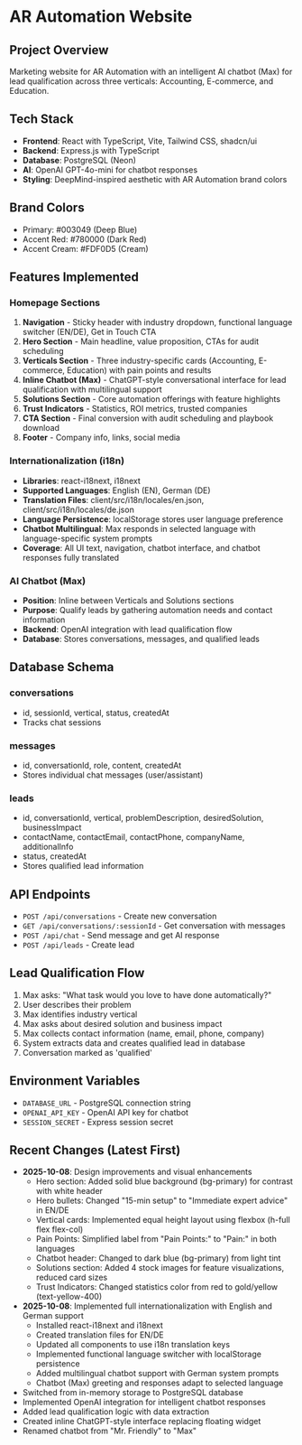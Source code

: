 # AR Automation Website

## Project Overview
Marketing website for AR Automation with an intelligent AI chatbot (Max) for lead qualification across three verticals: Accounting, E-commerce, and Education.

## Tech Stack
- **Frontend**: React with TypeScript, Vite, Tailwind CSS, shadcn/ui
- **Backend**: Express.js with TypeScript
- **Database**: PostgreSQL (Neon)
- **AI**: OpenAI GPT-4o-mini for chatbot responses
- **Styling**: DeepMind-inspired aesthetic with AR Automation brand colors

## Brand Colors
- Primary: #003049 (Deep Blue)
- Accent Red: #780000 (Dark Red)
- Accent Cream: #FDF0D5 (Cream)

## Features Implemented

### Homepage Sections
1. **Navigation** - Sticky header with industry dropdown, functional language switcher (EN/DE), Get in Touch CTA
2. **Hero Section** - Main headline, value proposition, CTAs for audit scheduling
3. **Verticals Section** - Three industry-specific cards (Accounting, E-commerce, Education) with pain points and results
4. **Inline Chatbot (Max)** - ChatGPT-style conversational interface for lead qualification with multilingual support
5. **Solutions Section** - Core automation offerings with feature highlights
6. **Trust Indicators** - Statistics, ROI metrics, trusted companies
7. **CTA Section** - Final conversion with audit scheduling and playbook download
8. **Footer** - Company info, links, social media

### Internationalization (i18n)
- **Libraries**: react-i18next, i18next
- **Supported Languages**: English (EN), German (DE)
- **Translation Files**: client/src/i18n/locales/en.json, client/src/i18n/locales/de.json
- **Language Persistence**: localStorage stores user language preference
- **Chatbot Multilingual**: Max responds in selected language with language-specific system prompts
- **Coverage**: All UI text, navigation, chatbot interface, and chatbot responses fully translated

### AI Chatbot (Max)
- **Position**: Inline between Verticals and Solutions sections
- **Purpose**: Qualify leads by gathering automation needs and contact information
- **Backend**: OpenAI integration with lead qualification flow
- **Database**: Stores conversations, messages, and qualified leads

## Database Schema

### conversations
- id, sessionId, vertical, status, createdAt
- Tracks chat sessions

### messages
- id, conversationId, role, content, createdAt
- Stores individual chat messages (user/assistant)

### leads
- id, conversationId, vertical, problemDescription, desiredSolution, businessImpact
- contactName, contactEmail, contactPhone, companyName, additionalInfo
- status, createdAt
- Stores qualified lead information

## API Endpoints
- `POST /api/conversations` - Create new conversation
- `GET /api/conversations/:sessionId` - Get conversation with messages
- `POST /api/chat` - Send message and get AI response
- `POST /api/leads` - Create lead

## Lead Qualification Flow
1. Max asks: "What task would you love to have done automatically?"
2. User describes their problem
3. Max identifies industry vertical
4. Max asks about desired solution and business impact
5. Max collects contact information (name, email, phone, company)
6. System extracts data and creates qualified lead in database
7. Conversation marked as 'qualified'

## Environment Variables
- `DATABASE_URL` - PostgreSQL connection string
- `OPENAI_API_KEY` - OpenAI API key for chatbot
- `SESSION_SECRET` - Express session secret

## Recent Changes (Latest First)
- **2025-10-08**: Design improvements and visual enhancements
  - Hero section: Added solid blue background (bg-primary) for contrast with white header
  - Hero bullets: Changed "15-min setup" to "Immediate expert advice" in EN/DE
  - Vertical cards: Implemented equal height layout using flexbox (h-full flex flex-col)
  - Pain Points: Simplified label from "Pain Points:" to "Pain:" in both languages
  - Chatbot header: Changed to dark blue (bg-primary) from light tint
  - Solutions section: Added 4 stock images for feature visualizations, reduced card sizes
  - Trust Indicators: Changed statistics color from red to gold/yellow (text-yellow-400)
- **2025-10-08**: Implemented full internationalization with English and German support
  - Installed react-i18next and i18next
  - Created translation files for EN/DE
  - Updated all components to use i18n translation keys
  - Implemented functional language switcher with localStorage persistence
  - Added multilingual chatbot support with German system prompts
  - Chatbot (Max) greeting and responses adapt to selected language
- Switched from in-memory storage to PostgreSQL database
- Implemented OpenAI integration for intelligent chatbot responses
- Added lead qualification logic with data extraction
- Created inline ChatGPT-style interface replacing floating widget
- Renamed chatbot from "Mr. Friendly" to "Max"
